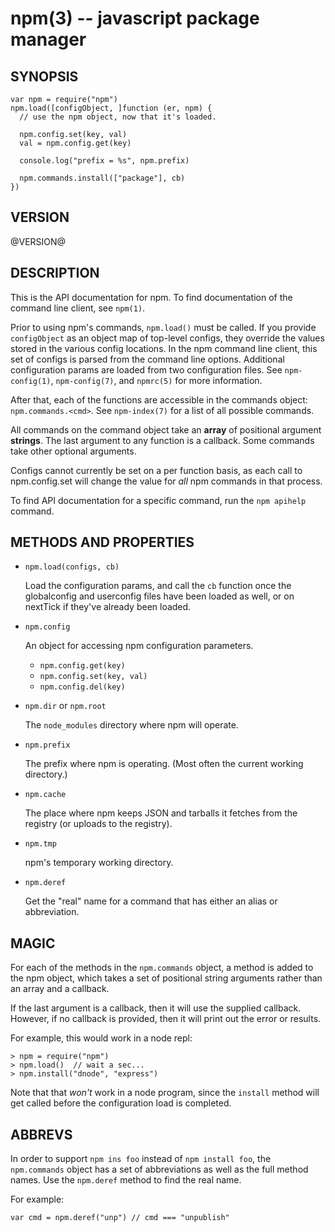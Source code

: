 npm(3) -- javascript package manager
====================================


















































<extoc></extoc>

## SYNOPSIS

    var npm = require("npm")
    npm.load([configObject, ]function (er, npm) {
      // use the npm object, now that it's loaded.

      npm.config.set(key, val)
      val = npm.config.get(key)

      console.log("prefix = %s", npm.prefix)

      npm.commands.install(["package"], cb)
    })

## VERSION

@VERSION@

## DESCRIPTION

This is the API documentation for npm.
To find documentation of the command line
client, see `npm(1)`.

Prior to using npm's commands, `npm.load()` must be called.  If you provide
`configObject` as an object map of top-level configs, they override the values
stored in the various config locations. In the npm command line client, this
set of configs is parsed from the command line options. Additional
configuration params are loaded from two configuration files. See
`npm-config(1)`, `npm-config(7)`, and `npmrc(5)` for more information.

After that, each of the functions are accessible in the
commands object: `npm.commands.<cmd>`.  See `npm-index(7)` for a list of
all possible commands.

All commands on the command object take an **array** of positional argument
**strings**. The last argument to any function is a callback. Some
commands take other optional arguments.

Configs cannot currently be set on a per function basis, as each call to
npm.config.set will change the value for *all* npm commands in that process.

To find API documentation for a specific command, run the `npm apihelp`
command.

## METHODS AND PROPERTIES

* `npm.load(configs, cb)`

    Load the configuration params, and call the `cb` function once the
    globalconfig and userconfig files have been loaded as well, or on
    nextTick if they've already been loaded.

* `npm.config`

    An object for accessing npm configuration parameters.

    * `npm.config.get(key)`
    * `npm.config.set(key, val)`
    * `npm.config.del(key)`

* `npm.dir` or `npm.root`

    The `node_modules` directory where npm will operate.

* `npm.prefix`

    The prefix where npm is operating.  (Most often the current working
    directory.)

* `npm.cache`

    The place where npm keeps JSON and tarballs it fetches from the
    registry (or uploads to the registry).

* `npm.tmp`

    npm's temporary working directory.

* `npm.deref`

    Get the "real" name for a command that has either an alias or
    abbreviation.

## MAGIC

For each of the methods in the `npm.commands` object, a method is added to the
npm object, which takes a set of positional string arguments rather than an
array and a callback.

If the last argument is a callback, then it will use the supplied
callback.  However, if no callback is provided, then it will print out
the error or results.

For example, this would work in a node repl:

    > npm = require("npm")
    > npm.load()  // wait a sec...
    > npm.install("dnode", "express")

Note that that *won't* work in a node program, since the `install`
method will get called before the configuration load is completed.

## ABBREVS

In order to support `npm ins foo` instead of `npm install foo`, the
`npm.commands` object has a set of abbreviations as well as the full
method names.  Use the `npm.deref` method to find the real name.

For example:

    var cmd = npm.deref("unp") // cmd === "unpublish"
